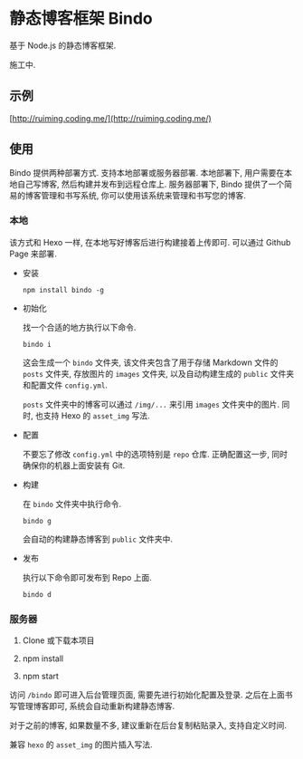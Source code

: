 # 静态博客框架 Bindo

基于 Node.js 的静态博客框架.

施工中.

## 示例

[http://ruiming.coding.me/](http://ruiming.coding.me/)

## 使用

Bindo 提供两种部署方式. 支持本地部署或服务器部署. 本地部署下, 用户需要在本地自己写博客, 然后构建并发布到远程仓库上. 服务器部署下, Bindo 提供了一个简易的博客管理和书写系统, 你可以使用该系统来管理和书写您的博客.

### 本地

该方式和 Hexo 一样, 在本地写好博客后进行构建接着上传即可. 可以通过 Github Page 来部署.

- 安装

  ```
  npm install bindo -g
  ```

- 初始化

  找一个合适的地方执行以下命令.

  ```
  bindo i
  ```

  这会生成一个 `bindo` 文件夹, 该文件夹包含了用于存储 Markdown 文件的 `posts` 文件夹, 存放图片的 `images` 文件夹, 以及自动构建生成的 `public` 文件夹和配置文件 `config.yml`.

  `posts` 文件夹中的博客可以通过 `/img/...` 来引用 `images` 文件夹中的图片. 同时, 也支持 Hexo 的 `asset_img` 写法.

- 配置

  不要忘了修改 `config.yml` 中的选项特别是 `repo` 仓库. 正确配置这一步, 同时确保你的机器上面安装有 Git.

- 构建

  在 `bindo` 文件夹中执行命令.

  ```
  bindo g
  ```

  会自动的构建静态博客到 `public` 文件夹中.

- 发布

  执行以下命令即可发布到 Repo 上面.

  ```
  bindo d
  ```
  
### 服务器

1. Clone 或下载本项目

2. npm install

3. npm start

访问 `/bindo` 即可进入后台管理页面, 需要先进行初始化配置及登录. 之后在上面书写管理博客即可, 系统会自动重新构建静态博客.

对于之前的博客, 如果数量不多, 建议重新在后台复制粘贴录入, 支持自定义时间.

兼容 `hexo` 的 `asset_img` 的图片插入写法.
